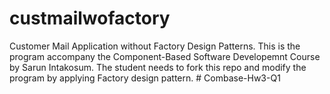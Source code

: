 # custmailwofactory
Customer Mail Application without Factory Design Patterns.
This is the program accompany the Component-Based Software Developemnt Course by Sarun Intakosum.
The student needs to fork this repo and modify the program by applying Factory design pattern.
#   C o m b a s e - H w 3 - Q 1  
 